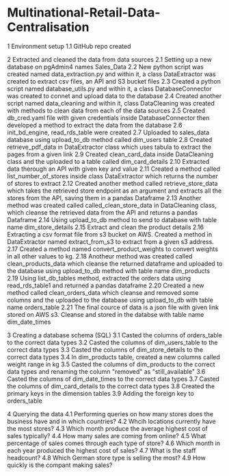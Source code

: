 # Multinational-Retail-Data-Centralisation
1 Environment setup
1.1 GitHub repo created

2 Extracted and cleaned the data from data sources
2.1 Setting up a new database on pgAdmin4 names Sales_Data
2.2 New python script was created named data_extraction.py and within it, a class DataExtractor was created to extract csv files, an API and S3 bucket files
2.3 Created a python script named database_utils.py and within it, a class DatabaseConnector was created to connet and upload data to the database
2.4 Created another script named data_cleaning and within it, class DataCleaning was created with methods to clean data from each of the data sources
2.5 Created db_cred.yaml file with given credentials inside DatabaseConnector then developed a method to extract the data from the database
2.6 init_bd_engine, read_rds_table were created
2.7 Uploaded to sales_data database using upload_to_db method called dim_users table
2.8 Created retrieve_pdf_data in DataExtractor class which uses tabula to extract the pages from a given link
2.9 Created clean_card_data inside DataCleaning class and the uploaded to a table called dim_card_details
2.10 Extracted data therough an API with given key and value
2.11  Created a method called list_number_of_stores inside class DataExtractor which returns the number of stores to extract
2.12 Created another method called retrieve_store_data which takes the retrieved store endpoint as an argument and extracts all the stores from the API, saving them in a pandas Dataframe
2.13 Another  method was created called called_clean_store_data in DataCleaning class, which cleanse the retrieved data from the API and returns a pandas Dataframe
2.14 Using upload_to_db method to send to database with table name dim_store_details
2.15 Extract and clean the product details
2.16 Extracting a csv format file from s3 bucket on AWS. Created a method in DataExtractor named extract_from_s3 to extract from a given s3 address. 
2.17 Created a method named convert_product_weights to convert weights in all other values to kg.
2.18 Anotheur method was created called clean_products_data which cleanse the returned dataframe and uploaded to the database using upload_to_db method with table name dim_products
2.19 Using  list_db_tables method, extracted the orders data using read_rds_table1 and returned a pandas dataframe
2.20 Created  a new method called clean_orders_data which cleanse  and removed some columns and the uploaded to the database using upload_to_db with table name orders_table
2.21 The final cource of data is a json file with given link stored on AWS s3. Cleanse and stored in the databse with table name dim_date_times

3 Creating a database schema (SQL)
3.1 Casted the columns of orders_table to the correct data types
3.2 Casted the columns of dim_users_table to the correct data types
3.3 Casted the columns of dim_store_details to the correct data types
3.4 In dim_products table, created a new columns called weight range in kg 
3.5 Casted the columns of dim_products to the correct data types and renaming the column "removed" as "still_available"
3.6 Casted the columns of dim_date_times to the correct data types
3.7 Casted the columns of dim_card_details to the correct data types
3.8 Created the primary keys in the dimension tables
3.9 Adding the foreign key to orders_table

4 Querying the data
4.1 Performing queries on how many stores does the business have and in which countries?
4.2 Whcih locations currently have the most stores?
4.3 Which month produce the average highest cost of sales typically?
4.4  How many sales are coming from online?
4.5 What percentage of sales comes through each type of store?
4.6 Which month in each year produced the highest cost of sales?
4.7 What is the staff headcount?
4.8 Which German store type is selling the most?
4.9 How quickly is the compant making sales?


